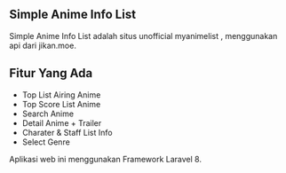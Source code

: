 ## Simple Anime Info List

Simple Anime Info List adalah situs unofficial myanimelist , menggunakan api dari jikan.moe.

## Fitur Yang Ada

- Top List Airing Anime
- Top Score List Anime
- Search Anime
- Detail Anime + Trailer
- Charater & Staff List Info
- Select Genre 

Aplikasi web ini menggunakan Framework Laravel 8.